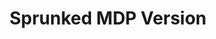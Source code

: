---
slug: sprunked-mdp-version-1570
title: Sprunked MDP Version
description: "Sprunked MDP Version is an exciting online game. Play for free directly in your browser!"
icon: /images/popular_mods/Sprunked MDP Version.png
url: https://wowtbc.net/sprunkin/sprunked-mdp/index.html
previewImage: /images/popular_mods/Sprunked MDP Version.png
type: popular mods

# SEO配置
seo:
  title: "Sprunked MDP Version - Play Free Online Game | Fun Browser Games"
  description: "Sprunked MDP Version - Play this fun online game for free in your browser. No download required!"
  ogImage: "/images/popular_mods/Sprunked MDP Version.png"
  keywords: "sprunked-mdp-version-1570, online game, browser game, free game, popular mods game, play online"

videoUrls:
  - https://www.youtube.com/embed/example1
  - https://www.youtube.com/embed/example2

whyPlay:
  title: "Why Play Sprunked MDP Version?"
  items:
    - "Immersive Gameplay: Sprunked MDP Version offers an engaging and immersive gaming experience that will keep you entertained for hours"
    - "Challenging Levels: Test your skills with increasingly difficult challenges and obstacles"
    - "Beautiful Graphics: Enjoy stunning visuals and smooth animations that bring the game world to life"
    - "Regular Updates: New content and features are added regularly to keep the game fresh and exciting"
    - "Free to Play: Experience all the fun without spending a penny"
    - "Community Features: Connect with other players, share strategies, and compete for high scores"
    - "Cross-Platform: Play on any device with a web browser, no downloads required"

features:
  title: "Key Features of Sprunked MDP Version"
  image: "/images/popular_mods/Sprunked MDP Version.png"
  items:
    - "Intuitive Controls: Easy to learn controls make Sprunked MDP Version accessible for players of all skill levels"
    - "Multiple Game Modes: Enjoy various gameplay options that provide different challenges and experiences"
    - "Character Customization: Personalize your gaming experience with unique characters and items"
    - "Achievement System: Complete special tasks to earn rewards and recognition"
    - "Leaderboards: Compete with players worldwide and see who can achieve the highest scores"

characteristics:
  title: "Game Characteristics"
  image: "/images/popular_mods/Sprunked MDP Version.png"
  items:
    - "Genre: Popular mods game with elements of strategy and skill"
    - "Difficulty: Suitable for both casual gamers and those seeking a challenge"
    - "Play Time: Quick sessions or extended gameplay, depending on your preference"
    - "Art Style: Vibrant and engaging visuals that enhance the gaming experience"
    - "Sound Design: Immersive audio that complements the gameplay perfectly"

info: "Sprunked MDP Version is an exciting online game that offers players a unique and engaging gaming experience. With its intuitive controls, stunning visuals, and challenging gameplay, Sprunked MDP Version provides hours of entertainment for players of all ages and skill levels. Whether you're looking for a quick gaming session during a break or an extended play session, Sprunked MDP Version delivers an immersive experience that will keep you coming back for more. The game features multiple levels of increasing difficulty, ensuring that players are constantly challenged as they progress. With regular updates adding new content and features, Sprunked MDP Version remains fresh and exciting, providing endless entertainment options for its growing community of players."

howToPlayIntro: "Welcome to Sprunked MDP Version! This guide will walk you through the basics and help you master the game. Whether you're a beginner or looking to improve your skills, these tips and instructions will enhance your gaming experience."

howToPlaySteps:
  - title: "Getting Started"
    description: "Begin your Sprunked MDP Version adventure by familiarizing yourself with the controls. Use your keyboard or mouse to navigate through the game interface. The tutorial will guide you through the basic mechanics and help you understand the objectives."
  - title: "Understanding the Objectives"
    description: "In Sprunked MDP Version, your main goal is to progress through levels by completing specific objectives. Each level presents unique challenges that require different strategies and approaches."
  - title: "Mastering the Controls"
    description: "Practice using the controls to improve your precision and reaction time. Sprunked MDP Version requires quick reflexes and strategic thinking to overcome obstacles and defeat opponents."
  - title: "Utilizing Power-ups"
    description: "Collect power-ups throughout the game to enhance your abilities and overcome difficult challenges. Each power-up offers unique advantages that can be crucial for success."
  - title: "Developing Strategies"
    description: "As you progress in Sprunked MDP Version, develop effective strategies for different scenarios. Analyze patterns, anticipate challenges, and adapt your approach to maximize your performance."

faq:
  title: "Frequently Asked Questions about Sprunked MDP Version"
  items:
    - question: "Is Sprunked MDP Version free to play?"
      answer: "Yes, Sprunked MDP Version is completely free to play directly in your web browser. No downloads or purchases are required to enjoy the full game experience."
    - question: "Can I play Sprunked MDP Version on mobile devices?"
      answer: "Yes, Sprunked MDP Version is optimized for both desktop and mobile play. You can enjoy the game on any device with a web browser and internet connection."
    - question: "Are there any in-game purchases?"
      answer: "While Sprunked MDP Version is free to play, there may be optional in-game purchases available for cosmetic items or additional features that don't affect core gameplay."
    - question: "How often is Sprunked MDP Version updated?"
      answer: "The developers regularly update Sprunked MDP Version with new content, features, and improvements based on player feedback and game performance."
    - question: "Can I play Sprunked MDP Version offline?"
      answer: "Currently, Sprunked MDP Version requires an internet connection to play as it's a browser-based online game."
    - question: "Is Sprunked MDP Version suitable for children?"
      answer: "Yes, Sprunked MDP Version is designed to be family-friendly and suitable for players of all ages."
    - question: "How do I report bugs or issues?"
      answer: "If you encounter any problems while playing Sprunked MDP Version, you can report them through the game's support page or contact the developers directly through their website."
    - question: "Still Have Questions?"
      answer: "If you have additional questions about Sprunked MDP Version that aren't covered in this FAQ, please visit our support center or contact our customer service team for assistance."
---